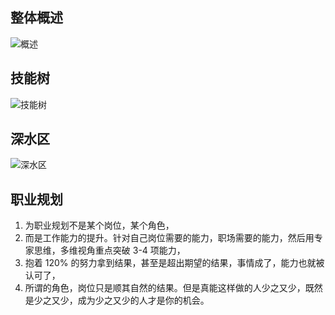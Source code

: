 ## 整体概述
![概述](https://raw.githubusercontent.com/winfredwyw/notes/master/assets/201909/web-1.jpg)

## 技能树
![技能树](https://raw.githubusercontent.com/winfredwyw/notes/master/assets/201909/web-2.jpg)

## 深水区
![深水区](https://raw.githubusercontent.com/winfredwyw/notes/master/assets/201909/web-3.png)

## 职业规划

1. 为职业规划不是某个岗位，某个角色，
2. 而是工作能力的提升。针对自己岗位需要的能力，职场需要的能力，然后用专家思维，多维视角重点突破 3-4 项能力，
3. 抱着 120% 的努力拿到结果，甚至是超出期望的结果，事情成了，能力也就被认可了，
4. 所谓的角色，岗位只是顺其自然的结果。但是真能这样做的人少之又少，既然是少之又少，成为少之又少的人才是你的机会。
